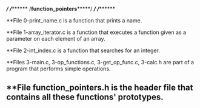 *****************************/                              /***********************************
                             /****function_pointers*********/
*****************************/                              /***********************************

**File 0-print_name.c is a function that prints a name.

**File 1-array_iterator.c is a function that executes a function given as a parameter on each element of an array.

**File 2-int_index.c is a function that searches for an integer.

**Files 3-main.c, 3-op_functions.c, 3-get_op_func.c, 3-calc.h are part of a program that performs simple operations.

**File function_pointers.h is the header file that contains all these functions' prototypes.
-----------------------------------------------------------------------------------------------------------------------
